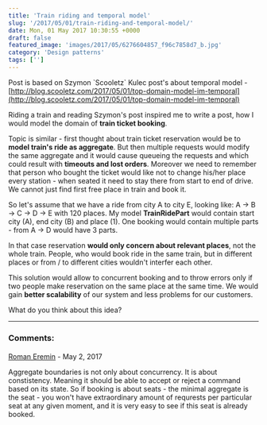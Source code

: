 ```yaml
---
title: 'Train riding and temporal model'
slug: '/2017/05/01/train-riding-and-temporal-model/'
date: Mon, 01 May 2017 10:30:55 +0000
draft: false
featured_image: 'images/2017/05/6276604857_f96c7858d7_b.jpg'
category: 'Design patterns'
tags: ['']
---
```


Post is based on Szymon \`Scooletz\` Kulec post's about temporal model - [http://blog.scooletz.com/2017/05/01/top-domain-model-im-temporal](http://blog.scooletz.com/2017/05/01/top-domain-model-im-temporal)

Riding a train and reading Szymon's post inspired me to write a post, how I would model the domain of **train ticket booking**.

Topic is similar - first thought about train ticket reservation would be to **model train's ride as aggregate**. But then multiple requests would modify the same aggregate and it would cause queueing the requests and which could result with **timeouts and lost orders**. Moreover we need to remember that person who bought the ticket would like not to change his/her place every station - when seated it need to stay there from start to end of drive. We cannot just find first free place in train and book it.

So let's assume that we have a ride from city A to city E, looking like: A -> B -> C -> D -> E with 120 places. My model **TrainRidePart** would contain start city (A), end city (B) and place (1). One booking would contain multiple parts - from A -> D would have 3 parts. 

In that case reservation **would only concern about relevant places**, not the whole train. People, who would book ride in the same train, but in different places or from / to different cities wouldn't interfer each other.

This solution would allow to concurrent booking and to throw errors only if two people make reservation on the same place at the same time. We would gain **better scalability** of our system and less problems for our customers.

What do you think about this idea?

---
### Comments:
#### 
[Roman Eremin]( "roman.eremin@gmail.com") - <time datetime="2017-05-02 18:50:00">May 2, 2017</time>

Aggregate boundaries is not only about concurrency. It is about constistency. Meaning it should be able to accept or reject a command based on its state. So if booking is about seats - the minimal aggregate is the seat - you won't have extraordinary amount of requrests per particular seat at any given moment, and it is very easy to see if this seat is already booked.
